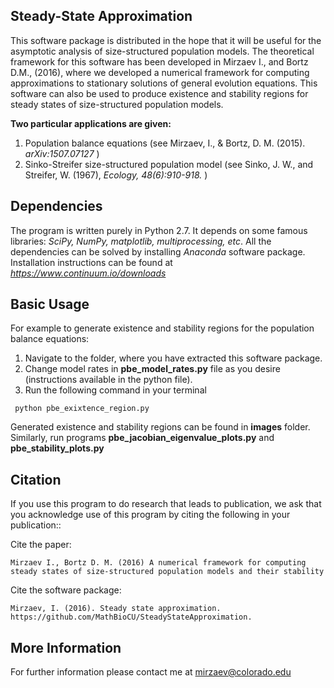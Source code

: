 ﻿## Steady-State Approximation

This software package is distributed in the hope that it will be useful for the asymptotic analysis
of size-structured population models. The theoretical framework for this software has been developed in Mirzaev I., and Bortz D.M., (2016), where we 
developed a numerical framework for computing approximations to stationary solutions of general evolution equations. This software can also be used 
to produce existence and stability regions for steady states of size-structured population models. 

**Two particular applications are given:**

1. Population balance equations (see Mirzaev, I., & Bortz, D. M. (2015). *arXiv:1507.07127* )
2. Sinko-Streifer size-structured population model (see Sinko, J. W., and Streifer, W. (1967), *Ecology, 48(6):910-918.* ) 


## Dependencies
The program is written purely in Python 2.7. It depends on some famous libraries: *SciPy, NumPy, matplotlib, multiprocessing, etc*.
All the dependencies can be solved by installing *Anaconda* software package. Installation instructions can be found at
*https://www.continuum.io/downloads*


## Basic Usage

For example to generate existence and stability regions for the population balance equations:

1. Navigate to the folder, where you have extracted this software package.
2. Change model rates in **pbe_model_rates.py** file as you desire (instructions available in the python file).
3. Run the following command in your terminal
```
 python pbe_exixtence_region.py 
``` 
Generated existence and stability regions can be found in **images** folder. Similarly, run programs **pbe_jacobian_eigenvalue_plots.py** and **pbe_stability_plots.py** 



## Citation
If you use this program to do research that leads to publication, we ask that you acknowledge use of this program by citing the following in your publication::


Cite the paper: 

```
Mirzaev I., Bortz D. M. (2016) A numerical framework for computing steady states of size-structured population models and their stability
```

Cite the software package:

```
Mirzaev, I. (2016). Steady state approximation. https://github.com/MathBioCU/SteadyStateApproximation.
```

## More Information

For further information please contact me at mirzaev@colorado.edu


